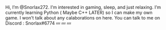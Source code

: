  Hi, I’m @Snorlax272.
 I’m interested in gaming, sleep, and just relaxing.
 I’m currently learning Python ( Maybe C++ LATER) so I can make my own game. 
 I won't talk about any calaborations on here.
 You can talk to me on Discord : Snorlax#6774 💤 💤 💤



<!---
Snorlax272/Snorlax272 is a ✨ special ✨ repository because its `README.md` (this file) appears on your GitHub profile.
You can click the Preview link to take a look at your changes.
--->
